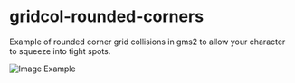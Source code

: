 # gridcol-rounded-corners
Example of rounded corner grid collisions in gms2 to allow your character to squeeze into tight spots.

![Image Example](https://i.imgur.com/AXT78iW.png)

